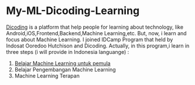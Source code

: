 # My-ML-Dicoding-Learning

[Dicoding](https://https://www.dicoding.com/) is a platform that help people for learning about technology, like Android,iOS,Frontend,Backend,Machine Learning,etc. But, now, i learn and focus about Machine Learning. I joined IDCamp Program that held by Indosat Ooredoo Hutchison and Dicoding. Actually, in this program,i learn in three steps (i will provide in Indonesia languange) : 
1. [Belajar Machine Learning untuk pemula](https://www.dicoding.com/academies/184) 
3. Belajar Pengembangan Machine Learning 
4. Machine Learning Terapan
